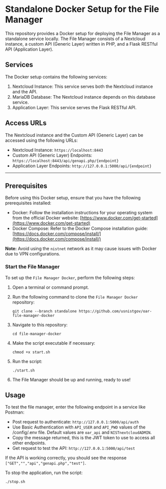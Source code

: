 # Standalone Docker Setup for the File Manager

This repository provides a Docker setup for deploying the File Manager as a standalone service locally. The File Manager consists of a Nextcloud instance, a custom API (Generic Layer) written in PHP, and a Flask RESTful API (Application Layer).

## Services

The Docker setup contains the following services:

1. Nextcloud Instance: This service serves both the Nextcloud instance and the API.
2. MariaDB Database: The Nextcloud instance depends on this database service.
3. Application Layer: This service serves the Flask RESTful API.

## Access URLs

The Nextcloud instance and the Custom API (Generic Layer) can be accessed using the following URLs:

- Nextcloud Instance: `https://localhost:8443`
- Custom API (Generic Layer) Endpoints: `https://localhost:8443/api/genapi.php/{endpoint}`
- Application Layer Endpoints: `http://127.0.0.1:5000/api/{endpoint}`

---

## Prerequisites

Before using this Docker setup, ensure that you have the following prerequisites installed:

- Docker: Follow the installation instructions for your operating system from the official Docker website: [https://www.docker.com/get-started](https://www.docker.com/get-started)
- Docker Compose: Refer to the Docker Compose installation guide: [https://docs.docker.com/compose/install/](https://docs.docker.com/compose/install/)

**Note:** Avoid using the `nistnet` network as it may cause issues with Docker due to VPN configurations.


### Start the File Manager

To set up the `File Manager Docker`, perform the following steps:

1. Open a terminal or command prompt.
2. Run the following command to clone the `File Manager Docker` repository:
   ```
   git clone --branch standalone https://github.com/usnistgov/oar-file-manager-docker
   ```
3. Navigate to this repository:
    ```
    cd file-manager-docker
    ```
4. Make the script executable if necessary:
    ```
    chmod +x start.sh
    ```
   
5. Run the script:
   ```
   ./start.sh
   ```

6. The File Manager should be up and running, ready to use!


## Usage

To test the file manager, enter the following endpoint in a service like Postman:

- Post request to authenticate: `http://127.0.0.1:5000/api/auth`
- Use Basic Authentication with `API_USER` and `API_PWD` values of the /config/.env file. Default values are `oar_api` and `NISTnextcloudADMIN`.
- Copy the message returned, this is the JWT token to use to access all other endpoints.
- Get request to test the API: `http://127.0.0.1:5000/api/test`

If the API is working correctly, you should see the response `["GET","","api","genapi.php","test"]`.

To stop the application, run the script:
 ```
 ./stop.sh
 ```
